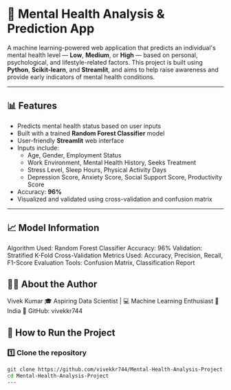 # 🧠 Mental Health Analysis & Prediction App

A machine learning-powered web application that predicts an individual's mental health level — **Low**, **Medium**, or **High** — based on personal, psychological, and lifestyle-related factors. This project is built using **Python**, **Scikit-learn**, and **Streamlit**, and aims to help raise awareness and provide early indicators of mental health conditions.

---

## 📊 Features

- Predicts mental health status based on user inputs
- Built with a trained **Random Forest Classifier** model
- User-friendly **Streamlit** web interface
- Inputs include:
  - Age, Gender, Employment Status
  - Work Environment, Mental Health History, Seeks Treatment
  - Stress Level, Sleep Hours, Physical Activity Days
  - Depression Score, Anxiety Score, Social Support Score, Productivity Score
- Accuracy: **96%**
- Visualized and validated using cross-validation and confusion matrix

---
## 📈 Model Information
  Algorithm Used: Random Forest Classifier
  Accuracy: 96%
  Validation: Stratified K-Fold Cross-Validation
  Metrics Used: Accuracy, Precision, Recall, F1-Score
  Evaluation Tools: Confusion Matrix, Classification Report

## 👨‍💻 About the Author
Vivek Kumar
🎓 Aspiring Data Scientist | 💻 Machine Learning Enthusiast
📍 India
🔗 GitHub: vivekkr744

## 🚀 How to Run the Project

### 1️⃣ Clone the repository

```bash
git clone https://github.com/vivekkr744/Mental-Health-Analysis-Project.git
cd Mental-Health-Analysis-Project
---

